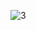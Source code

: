 ![3](https://github.com/cyber-robot1/Mastering-4-critical-SKILLS-using-CPP-17-course/assets/76911827/b4bd0545-05fd-450d-b4f0-21c84201d4d0)

